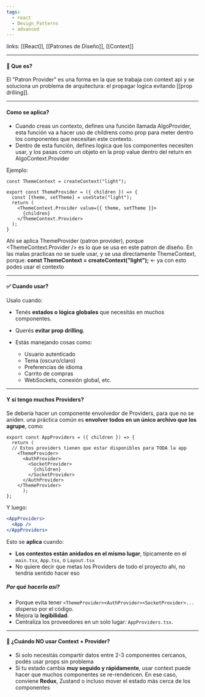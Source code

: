 ```yaml
---
tags:
  - react
  - Design_Patterns
  - advanced
---
```

links: [[React]], [[Patrones de Diseño]], [[Context]]

---

#### 🧩 Que es?

El "Patron Provider" es una forma en la que se trabaja con context api y se soluciona un problema de arquitectura: el propagar logica evitando [[prop drilling]].

---
#### Como se aplica?

-  Cuando creas un contexto, defines una función llamada AlgoProvider, esta función va a hacer uso de childrens como prop para meter dentro los componentes que necesitan este contexto.
-  Dentro de esta función, defines logica que los componentes necesiten usar, y los pasas como un objeto en la prop value dentro del return en AlgoContext.Provider

Ejemplo:
```tsx
const ThemeContext = createContext("light");

export const ThemeProvider = ({ children }) => {
  const [theme, setTheme] = useState("light");
  return (
    <ThemeContext.Provider value={{ theme, setTheme }}>
      {children}
    </ThemeContext.Provider>
  );
}
```

Ahi se aplica ThemeProvider (patron provider), porque  <ThemeContext.Provider  /> es lo que se usa en este patron de diseño. En las malas practicas no se suele usar, y se usa directamente ThemeContext, porque:
**const ThemeContext = createContext("light");** <- ya con esto podes usar el contexto 

---

#### ✅ Cuando usar?

Usalo cuando:

-  Tenés **estados o lógica globales** que necesitás en muchos componentes.
-  Querés **evitar prop drilling**.

-  Estás manejando cosas como:
    
    -  Usuario autenticado
    -  Tema (oscuro/claro)
    -  Preferencias de idioma
    -  Carrito de compras
    -  WebSockets, conexión global, etc.

---

#### Y si tengo muchos Providers?

Se debería hacer un componente envolvedor de Providers, para que no se aniden. una práctica común es **envolver todos en un único archivo que los agrupe**, como:

```tsx
export const AppProviders = ({ children }) => {
  return (
  // Estos providers tienen que estar disponibles para TODA la app
    <ThemeProvider>
      <AuthProvider>
        <SocketProvider>
          {children}
        </SocketProvider>
      </AuthProvider>
    </ThemeProvider>
	  );
};
```

Y luego:
```jsx
<AppProviders>
  <App />
</AppProviders>
```

Esto se **aplica** cuando:
-  **Los contextos están anidados en el mismo lugar**, típicamente en el `main.tsx`, `App.tsx`, o `Layout.tsx`
-  No quiere decir que metas los Providers de todo el proyecto ahi, no tendria sentido hacer eso
#####  Por qué hacerlo así?

-  Porque evita tener `<ThemeProvider><AuthProvider><SocketProvider>...` disperso por el código.
-  Mejora la **legibilidad**.
-  Centraliza los proveedores en un solo lugar: `AppProviders.tsx`.



---

#### 🧭 ¿Cuándo NO usar Context + Provider?

-  Si solo necesitás compartir datos entre 2-3 componentes cercanos, podés usar props sin problema
-  Si tu estado cambia **muy seguido y rápidamente**, usar context puede hacer que muchos componentes se re-rendericen. En ese caso, conviene **Redux**, Zustand o incluso mover el estado más cerca de los componentes